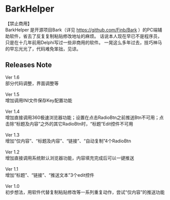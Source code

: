 # BarkHelper
【禁止商用】<br>
BarkHelper 是开源项目Bark（详见 https://github.com/Finb/Bark ）的PC端辅助软件，省去了反复复制粘贴修改地址的麻烦。
话说本人现在早已不是程序员，只是在十几年前用Delphi写过一些非商用的软件。
一晃这么多年过去，技巧神马的早忘光光了，代码难免笨拙，见谅。
## Releases Note
Ver 1.6<br>
部分代码调整，界面调整等
<br>
<br>
Ver 1.5<br>
增加调用INI文件保存Key配置功能
<br>
<br>
Ver 1.4<br>
增加直接调用360极速浏览器功能；设置在点击RadioBtn之前推送Btn不可用；点击除“标题及内容”之外的其它RadioBtn时，“标题”Edit控件不可用
<br>
<br>
Ver 1.3<br>
增加“仅内容”、“标题及内容”、“链接”、“自动复制”4个RadioBtn
<br>
<br>
Ver 1.2<br>
增加直接调用系统默认浏览器功能，内容填充完成后可以一键推送
<br>
<br>
Ver 1.1<br>
增加“标题”、“链接”、“推送文本”3个edit控件
<br>
<br>
Ver 1.0<br>
初步想法，用软件代替复制粘贴修改等一系列重复动作，尝试“仅内容”的推送功能
